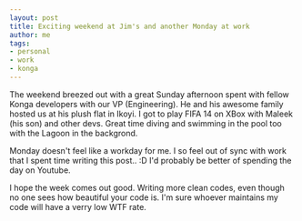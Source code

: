 ```yaml
---
layout: post
title: Exciting weekend at Jim's and another Monday at work
author: me
tags:
- personal
- work
- konga
---
```


The weekend breezed out with a great Sunday afternoon spent with fellow Konga developers with our VP (Engineering).
He and his awesome family hosted us at his plush flat in Ikoyi. I got to play FIFA 14 on XBox with Maleek (his son)
and other devs. Great time diving and swimming in the pool too with the Lagoon in the backgrond.

Monday doesn't feel like a workday for me. I so feel out of sync with work that I spent time writing this post.. :D
I'd probably be better of spending the day on Youtube.

I hope the week comes out good. Writing more clean codes, even though no one sees how beautiful your code is. I'm sure
whoever maintains my code will have a verry low WTF rate.


